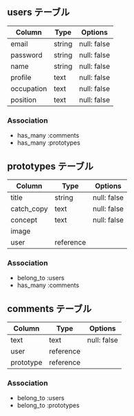 
## users テーブル

| Column     | Type   | Options     |
| ---------- | ------ | ----------- |
| email      | string | null: false |
| password   | string | null: false |
| name       | string | null: false |
| profile    | text   | null: false |
| occupation | text   | null: false |
| position   | text   | null: false |

### Association
- has_many :comments
- has_many :prototypes

## prototypes テーブル

| Column     | Type     | Options     |
| ---------- | -------- | ----------- |
| title      | string   | null: false |
| catch_copy | text     | null: false |
| concept    | text     | null: false |
| image      |          |             |
| user       |reference |             |

### Association
- belong_to :users
- has_many :comments

## comments テーブル

| Column    | Type      | Options     |
| --------- | --------- | ----------- |
| text      | text      | null: false |
| user      | reference |             |
| prototype | reference |             |

### Association
- belong_to :users
- belong_to :prototypes